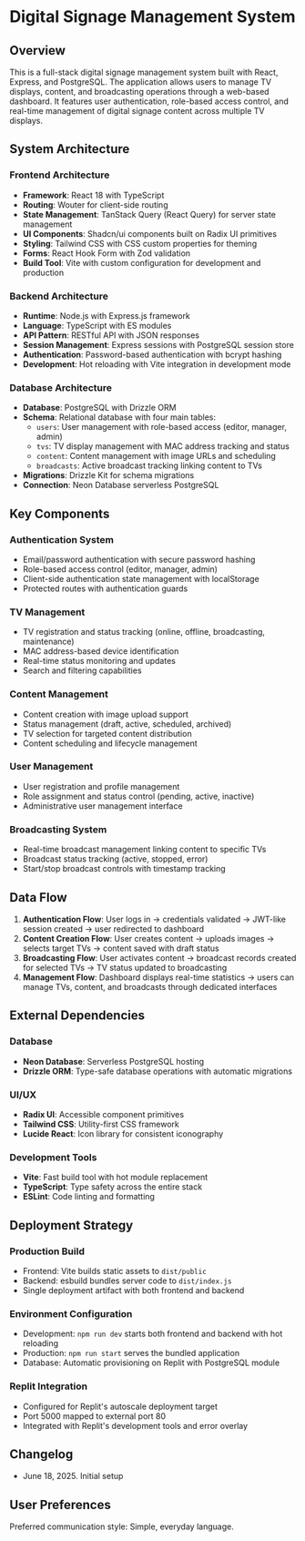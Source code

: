 # Digital Signage Management System

## Overview

This is a full-stack digital signage management system built with React, Express, and PostgreSQL. The application allows users to manage TV displays, content, and broadcasting operations through a web-based dashboard. It features user authentication, role-based access control, and real-time management of digital signage content across multiple TV displays.

## System Architecture

### Frontend Architecture
- **Framework**: React 18 with TypeScript
- **Routing**: Wouter for client-side routing
- **State Management**: TanStack Query (React Query) for server state management
- **UI Components**: Shadcn/ui components built on Radix UI primitives
- **Styling**: Tailwind CSS with CSS custom properties for theming
- **Forms**: React Hook Form with Zod validation
- **Build Tool**: Vite with custom configuration for development and production

### Backend Architecture
- **Runtime**: Node.js with Express.js framework
- **Language**: TypeScript with ES modules
- **API Pattern**: RESTful API with JSON responses
- **Session Management**: Express sessions with PostgreSQL session store
- **Authentication**: Password-based authentication with bcrypt hashing
- **Development**: Hot reloading with Vite integration in development mode

### Database Architecture
- **Database**: PostgreSQL with Drizzle ORM
- **Schema**: Relational database with four main tables:
  - `users`: User management with role-based access (editor, manager, admin)
  - `tvs`: TV display management with MAC address tracking and status
  - `content`: Content management with image URLs and scheduling
  - `broadcasts`: Active broadcast tracking linking content to TVs
- **Migrations**: Drizzle Kit for schema migrations
- **Connection**: Neon Database serverless PostgreSQL

## Key Components

### Authentication System
- Email/password authentication with secure password hashing
- Role-based access control (editor, manager, admin)
- Client-side authentication state management with localStorage
- Protected routes with authentication guards

### TV Management
- TV registration and status tracking (online, offline, broadcasting, maintenance)
- MAC address-based device identification
- Real-time status monitoring and updates
- Search and filtering capabilities

### Content Management
- Content creation with image upload support
- Status management (draft, active, scheduled, archived)
- TV selection for targeted content distribution
- Content scheduling and lifecycle management

### User Management
- User registration and profile management
- Role assignment and status control (pending, active, inactive)
- Administrative user management interface

### Broadcasting System
- Real-time broadcast management linking content to specific TVs
- Broadcast status tracking (active, stopped, error)
- Start/stop broadcast controls with timestamp tracking

## Data Flow

1. **Authentication Flow**: User logs in → credentials validated → JWT-like session created → user redirected to dashboard
2. **Content Creation Flow**: User creates content → uploads images → selects target TVs → content saved with draft status
3. **Broadcasting Flow**: User activates content → broadcast records created for selected TVs → TV status updated to broadcasting
4. **Management Flow**: Dashboard displays real-time statistics → users can manage TVs, content, and broadcasts through dedicated interfaces

## External Dependencies

### Database
- **Neon Database**: Serverless PostgreSQL hosting
- **Drizzle ORM**: Type-safe database operations with automatic migrations

### UI/UX
- **Radix UI**: Accessible component primitives
- **Tailwind CSS**: Utility-first CSS framework
- **Lucide React**: Icon library for consistent iconography

### Development Tools
- **Vite**: Fast build tool with hot module replacement
- **TypeScript**: Type safety across the entire stack
- **ESLint**: Code linting and formatting

## Deployment Strategy

### Production Build
- Frontend: Vite builds static assets to `dist/public`
- Backend: esbuild bundles server code to `dist/index.js`
- Single deployment artifact with both frontend and backend

### Environment Configuration
- Development: `npm run dev` starts both frontend and backend with hot reloading
- Production: `npm run start` serves the bundled application
- Database: Automatic provisioning on Replit with PostgreSQL module

### Replit Integration
- Configured for Replit's autoscale deployment target
- Port 5000 mapped to external port 80
- Integrated with Replit's development tools and error overlay

## Changelog

- June 18, 2025. Initial setup

## User Preferences

Preferred communication style: Simple, everyday language.